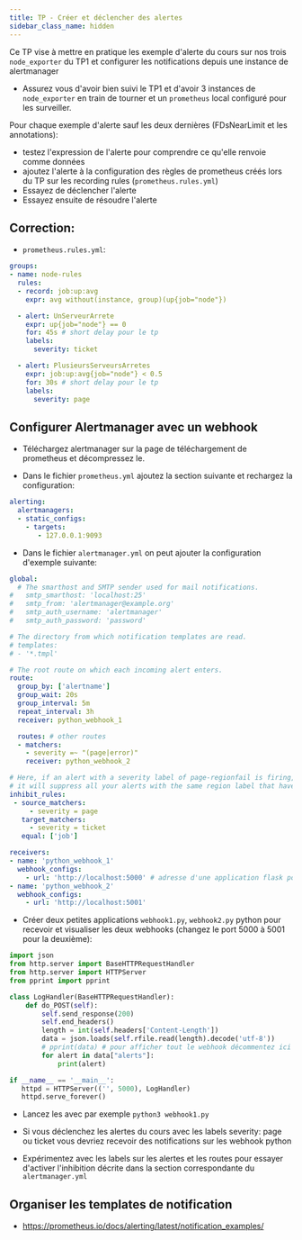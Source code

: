 ```yaml
---
title: TP - Créer et déclencher des alertes
sidebar_class_name: hidden
---
```


Ce TP vise à mettre en pratique les exemple d'alerte du cours sur nos trois `node_exporter` du TP1 et configurer les notifications depuis une instance de alertmanager

- Assurez vous d'avoir bien suivi le TP1 et d'avoir 3 instances de `node_exporter` en train de tourner et un `prometheus` local configuré pour les surveiller.

Pour chaque exemple d'alerte sauf les deux dernières (FDsNearLimit et les annotations):

- testez l'expression de l'alerte pour comprendre ce qu'elle renvoie comme données
- ajoutez l'alerte à la configuration des règles de prometheus créés lors du TP sur les recording rules (`prometheus.rules.yml`)
- Essayez de déclencher l'alerte
- Essayez ensuite de résoudre l'alerte

## Correction:

- `prometheus.rules.yml`:

```yaml
groups:
- name: node-rules
  rules:
  - record: job:up:avg
    expr: avg without(instance, group)(up{job="node"})

  - alert: UnServeurArrete
    expr: up{job="node"} == 0
    for: 45s # short delay pour le tp
    labels:
      severity: ticket

  - alert: PlusieursServeursArretes
    expr: job:up:avg{job="node"} < 0.5
    for: 30s # short delay pour le tp
    labels:
      severity: page
```

## Configurer Alertmanager avec un webhook

- Téléchargez alertmanager sur la page de téléchargement de prometheus et décompressez le.

- Dans le fichier `prometheus.yml` ajoutez la section suivante et rechargez la configuration:

```yaml
alerting:
  alertmanagers:
  - static_configs:
    - targets:
       - 127.0.0.1:9093
```

- Dans le fichier `alertmanager.yml` on peut ajouter la configuration d'exemple suivante:

```yaml
global:
  # The smarthost and SMTP sender used for mail notifications.
#   smtp_smarthost: 'localhost:25'
#   smtp_from: 'alertmanager@example.org'
#   smtp_auth_username: 'alertmanager'
#   smtp_auth_password: 'password'

# The directory from which notification templates are read.
# templates: 
# - '*.tmpl'

# The root route on which each incoming alert enters.
route:
  group_by: ['alertname']
  group_wait: 20s
  group_interval: 5m
  repeat_interval: 3h 
  receiver: python_webhook_1

  routes: # other routes
  - matchers:
    - severity =~ "(page|error)"
    receiver: python_webhook_2

# Here, if an alert with a severity label of page-regionfail is firing,
# it will suppress all your alerts with the same region label that have a severity label of page
inhibit_rules:
 - source_matchers:
     - severity = page
   target_matchers:
     - severity = ticket
   equal: ['job']

receivers:
- name: 'python_webhook_1'
  webhook_configs:
    - url: 'http://localhost:5000' # adresse d'une application flask pour visualiser le webhook
- name: 'python_webhook_2'
  webhook_configs:
    - url: 'http://localhost:5001'
```

<!-- 

# templates:
# - './notif_template.tmpl'
```

- Créez un fichier de template pour les notifications: `notif_template.tmpl`

Les webhooks ne supportent pas les templates

```
{{ define "notif_template" }}

{{ .Alerts | len }} alerts:
{{ range .Alerts }}
{{ range .Labels.SortedPairs }}{{ .Name }}={{ .Value }} {{ end }}
{{ if eq .Annotations.wiki "" -}}
Wiki: http://wiki.local/{{ .Labels.alertname }}
{{- else -}}
Wiki: http://wiki.local/{{ .Annotations.wiki }}
{{- end }}
{{ if ne .Annotations.dashboard "" -}}
Dashboard: {{ .Annotations.dashboard }}&region={{ .Labels.region }}
{{- end }}
{{ end }}

{{ end }}
``` -->

- Créer deux petites applications `webhook1.py`, `webhook2.py` python pour recevoir et visualiser les deux webhooks (changez le port 5000 à 5001 pour la deuxième):

```python
import json
from http.server import BaseHTTPRequestHandler
from http.server import HTTPServer
from pprint import pprint

class LogHandler(BaseHTTPRequestHandler):
    def do_POST(self):
        self.send_response(200)
        self.end_headers()
        length = int(self.headers['Content-Length'])
        data = json.loads(self.rfile.read(length).decode('utf-8'))
        # pprint(data) # pour afficher tout le webhook décommentez ici
        for alert in data["alerts"]:
            print(alert)

if __name__ == '__main__':
   httpd = HTTPServer(('', 5000), LogHandler)
   httpd.serve_forever()
```

- Lancez les avec par exemple `python3 webhook1.py`

- Si vous déclenchez les alertes du cours avec les labels severity: page ou ticket vous devriez recevoir des notifications sur les webhook python

- Expérimentez avec les labels sur les alertes et les routes pour essayer d'activer l'inhibition décrite dans la section correspondante du `alertmanager.yml`

## Organiser les templates de notification

- https://prometheus.io/docs/alerting/latest/notification_examples/
